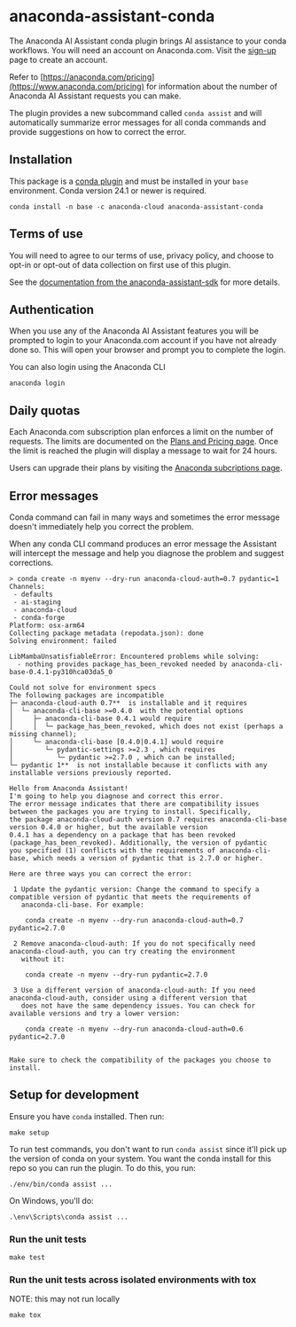 # anaconda-assistant-conda

The Anaconda AI Assistant conda plugin brings AI assistance to your conda workflows.
You will need an account on Anaconda.com. Visit the [sign-up](https://anaconda.com/sign-up) page
to create an account.

Refer to [https://anaconda.com/pricing](https://www.anaconda.com/pricing) for information about the
number of Anaconda AI Assistant requests you can make.

The plugin provides a new subcommand called `conda assist` and will automatically summarize error messages
for all conda commands and provide suggestions on how to correct the error.

## Installation

This package is a [conda plugin](https://docs.conda.io/projects/conda/en/latest/dev-guide/plugins/index.html) and must be installed in your `base` environment.
Conda version 24.1 or newer is required.

```text
conda install -n base -c anaconda-cloud anaconda-assistant-conda
```

## Terms of use

You will need to agree to our terms of use, privacy policy, and choose to opt-in or opt-out of data collection
on first use of this plugin.

See the [documentation from the anaconda-assistant-sdk](https://github.com/anaconda/assistant-sdk/tree/main/libs/anaconda-assistant-sdk#terms-of-use-and-data-collection) for more details.

## Authentication

When you use any of the Anaconda AI Assistant features you will be prompted to login to your Anaconda.com
account if you have not already done so. This will open your browser and prompt you to complete the login.

You can also login using the Anaconda CLI

```text
anaconda login
```

## Daily quotas

Each Anaconda.com subscription plan enforces a limit on the number of requests.
The limits are documented on the [Plans and Pricing page](https://www.anaconda.com/pricing). Once the limit is reached the plugin will display a message to wait for 24 hours.

Users can upgrade their plans by visiting the [Anaconda subcriptions page](https://anaconda.com/app/profile/subscriptions).

## Error messages

Conda command can fail in many ways and sometimes the error message doesn't immediately help you correct the problem.

When any conda CLI command produces an error message the Assistant will intercept the message and help you diagnose
the problem and suggest corrections.

```text
> conda create -n myenv --dry-run anaconda-cloud-auth=0.7 pydantic=1
Channels:
 - defaults
 - ai-staging
 - anaconda-cloud
 - conda-forge
Platform: osx-arm64
Collecting package metadata (repodata.json): done
Solving environment: failed

LibMambaUnsatisfiableError: Encountered problems while solving:
  - nothing provides package_has_been_revoked needed by anaconda-cli-base-0.4.1-py310hca03da5_0

Could not solve for environment specs
The following packages are incompatible
├─ anaconda-cloud-auth 0.7**  is installable and it requires
│  └─ anaconda-cli-base >=0.4.0  with the potential options
│     ├─ anaconda-cli-base 0.4.1 would require
│     │  └─ package_has_been_revoked, which does not exist (perhaps a missing channel);
│     └─ anaconda-cli-base [0.4.0|0.4.1] would require
│        └─ pydantic-settings >=2.3 , which requires
│           └─ pydantic >=2.7.0 , which can be installed;
└─ pydantic 1**  is not installable because it conflicts with any installable versions previously reported.

Hello from Anaconda Assistant!
I'm going to help you diagnose and correct this error.
The error message indicates that there are compatibility issues between the packages you are trying to install. Specifically,
the package anaconda-cloud-auth version 0.7 requires anaconda-cli-base version 0.4.0 or higher, but the available version
0.4.1 has a dependency on a package that has been revoked (package_has_been_revoked). Additionally, the version of pydantic
you specified (1) conflicts with the requirements of anaconda-cli-base, which needs a version of pydantic that is 2.7.0 or higher.

Here are three ways you can correct the error:

 1 Update the pydantic version: Change the command to specify a compatible version of pydantic that meets the requirements of
   anaconda-cli-base. For example:

    conda create -n myenv --dry-run anaconda-cloud-auth=0.7 pydantic=2.7.0

 2 Remove anaconda-cloud-auth: If you do not specifically need anaconda-cloud-auth, you can try creating the environment
   without it:

    conda create -n myenv --dry-run pydantic=2.7.0

 3 Use a different version of anaconda-cloud-auth: If you need anaconda-cloud-auth, consider using a different version that
   does not have the same dependency issues. You can check for available versions and try a lower version:

    conda create -n myenv --dry-run anaconda-cloud-auth=0.6 pydantic=2.7.0


Make sure to check the compatibility of the packages you choose to install.
```

## Setup for development

Ensure you have `conda` installed.
Then run:

```shell
make setup
```

To run test commands, you don't want to run `conda assist` since it'll pick up the version of conda on your system. You want the conda install for this repo so you can run the plugin. To do this, you run:

```shell
./env/bin/conda assist ...
```

On Windows, you'll do:

```shell
.\env\Scripts\conda assist ...
```

### Run the unit tests

```shell
make test
```

### Run the unit tests across isolated environments with tox

NOTE: this may not run locally

```shell
make tox
```

